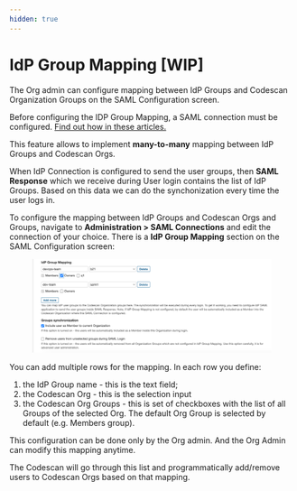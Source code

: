 ```yaml
---
hidden: true
---
```


# IdP Group Mapping \[WIP]

The Org admin can configure mapping between IdP Groups and Codescan Organization Groups on the SAML Configuration screen.

Before configuring the IDP Group Mapping, a SAML connection must be configured.  [Find out how in these articles.](./)

This feature allows to implement **many-to-many** mapping between IdP Groups and Codescan Orgs.&#x20;

When IdP Connection is configured to send the user groups, then **SAML Response** which we receive during User login contains the list of IdP Groups. Based on this data we can do the synchonization every time the user logs in.&#x20;

To configure the mapping between IdP Groups and Codescan Orgs and Groups, navigate to **Administration > SAML Connections** and edit the connection of your choice.  There is a **IdP Group Mapping** section on the SAML Configuration screen:

<figure><img src="../../../../.gitbook/assets/image (5) (1) (1) (1) (1) (1).png" alt=""><figcaption></figcaption></figure>

You can add multiple rows for the mapping. In each row you define:

1. the IdP Group name - this is the text field;
2. the Codescan Org - this is the selection input
3. the Codescan Org Groups - this is set of checkboxes with the list of all Groups of the selected Org. The default Org Group is selected by default (e.g. Members group).

This configuration can be done only by the Org admin. And the Org Admin can modify this mapping anytime.

The Codescan will go through this list and programmatically add/remove users to Codescan Orgs based on that mapping.
